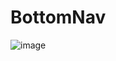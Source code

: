 # BottomNav
![image](https://user-images.githubusercontent.com/76768169/174508834-87b757af-18d0-45b4-b450-6774842457c5.png)
